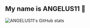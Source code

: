 ## My name is ANGELUS11 👋

![ANGELUS11's GitHub stats](https://github-readme-stats.vercel.app/api?username=ANGELUSD11&show_icons=true&theme=radical)
